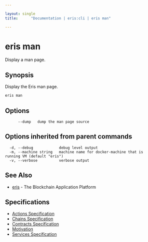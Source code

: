 ```yaml
---

layout: single
title:      "Documentation | eris:cli | eris man"

---
```


# eris man

Display a man page.

## Synopsis

Display the Eris man page.

```bash
eris man
```

## Options

```
      --dump   dump the man page source
```

## Options inherited from parent commands

```
  -d, --debug            debug level output
  -m, --machine string   machine name for docker-machine that is running VM (default "eris")
  -v, --verbose          verbose output
```

## See Also

* [eris](/docs/documentation/cli/0.11.4/eris/)	 - The Blockchain Application Platform

## Specifications

* [Actions Specification](/docs/documentation/cli/0.11.4/actions_specification/)
* [Chains Specification](/docs/documentation/cli/0.11.4/chains_specification/)
* [Contracts Specification](/docs/documentation/cli/0.11.4/contracts_specification/)
* [Motivation](/docs/documentation/cli/0.11.4/motivation/)
* [Services Specification](/docs/documentation/cli/0.11.4/services_specification/)

